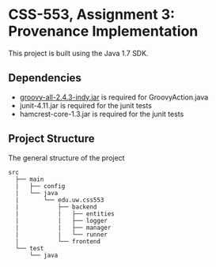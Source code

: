 # CSS-553, Assignment 3: Provenance Implementation

This project is built using the Java 1.7 SDK.

## Dependencies
- [groovy-all-2.4.3-indy.jar](http://repo1.maven.org/maven2/org/codehaus/groovy/groovy-all/2.4.3/) is required for GroovyAction.java
- junit-4.11.jar is required for the junit tests
- hamcrest-core-1.3.jar is required for the junit tests

## Project Structure
The general structure of the project
```
src
  ├── main
  |   ├── config
  |   └── java
  |       └── edu.uw.css553
  |           ├── backend
  |           |   ├── entities
  |           |   ├── logger
  |           |   ├── manager
  |           |   └── runner
  |           └── frontend
  └── test
      └── java
```
